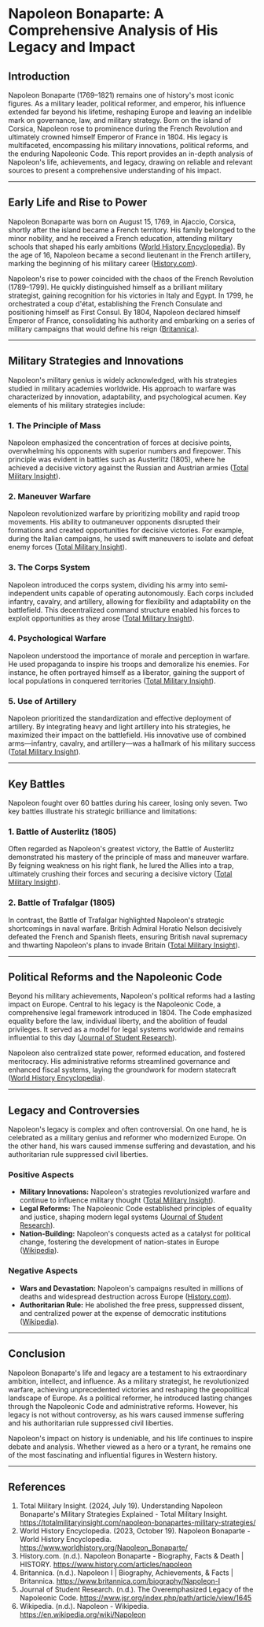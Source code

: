 # Napoleon Bonaparte: A Comprehensive Analysis of His Legacy and Impact

## Introduction

Napoleon Bonaparte (1769–1821) remains one of history's most iconic figures. As a military leader, political reformer, and emperor, his influence extended far beyond his lifetime, reshaping Europe and leaving an indelible mark on governance, law, and military strategy. Born on the island of Corsica, Napoleon rose to prominence during the French Revolution and ultimately crowned himself Emperor of France in 1804. His legacy is multifaceted, encompassing his military innovations, political reforms, and the enduring Napoleonic Code. This report provides an in-depth analysis of Napoleon's life, achievements, and legacy, drawing on reliable and relevant sources to present a comprehensive understanding of his impact.

---

## Early Life and Rise to Power

Napoleon Bonaparte was born on August 15, 1769, in Ajaccio, Corsica, shortly after the island became a French territory. His family belonged to the minor nobility, and he received a French education, attending military schools that shaped his early ambitions ([World History Encyclopedia](https://www.worldhistory.org/Napoleon_Bonaparte/)). By the age of 16, Napoleon became a second lieutenant in the French artillery, marking the beginning of his military career ([History.com](https://www.history.com/articles/napoleon)).

Napoleon's rise to power coincided with the chaos of the French Revolution (1789–1799). He quickly distinguished himself as a brilliant military strategist, gaining recognition for his victories in Italy and Egypt. In 1799, he orchestrated a coup d'état, establishing the French Consulate and positioning himself as First Consul. By 1804, Napoleon declared himself Emperor of France, consolidating his authority and embarking on a series of military campaigns that would define his reign ([Britannica](https://www.britannica.com/biography/Napoleon-I)).

---

## Military Strategies and Innovations

Napoleon's military genius is widely acknowledged, with his strategies studied in military academies worldwide. His approach to warfare was characterized by innovation, adaptability, and psychological acumen. Key elements of his military strategies include:

### 1. **The Principle of Mass**
Napoleon emphasized the concentration of forces at decisive points, overwhelming his opponents with superior numbers and firepower. This principle was evident in battles such as Austerlitz (1805), where he achieved a decisive victory against the Russian and Austrian armies ([Total Military Insight](https://totalmilitaryinsight.com/napoleon-bonapartes-military-strategies/)).

### 2. **Maneuver Warfare**
Napoleon revolutionized warfare by prioritizing mobility and rapid troop movements. His ability to outmaneuver opponents disrupted their formations and created opportunities for decisive victories. For example, during the Italian campaigns, he used swift maneuvers to isolate and defeat enemy forces ([Total Military Insight](https://totalmilitaryinsight.com/napoleon-bonapartes-military-strategies/)).

### 3. **The Corps System**
Napoleon introduced the corps system, dividing his army into semi-independent units capable of operating autonomously. Each corps included infantry, cavalry, and artillery, allowing for flexibility and adaptability on the battlefield. This decentralized command structure enabled his forces to exploit opportunities as they arose ([Total Military Insight](https://totalmilitaryinsight.com/napoleon-bonapartes-military-strategies/)).

### 4. **Psychological Warfare**
Napoleon understood the importance of morale and perception in warfare. He used propaganda to inspire his troops and demoralize his enemies. For instance, he often portrayed himself as a liberator, gaining the support of local populations in conquered territories ([Total Military Insight](https://totalmilitaryinsight.com/napoleon-bonapartes-military-strategies/)).

### 5. **Use of Artillery**
Napoleon prioritized the standardization and effective deployment of artillery. By integrating heavy and light artillery into his strategies, he maximized their impact on the battlefield. His innovative use of combined arms—infantry, cavalry, and artillery—was a hallmark of his military success ([Total Military Insight](https://totalmilitaryinsight.com/napoleon-bonapartes-military-strategies/)).

---

## Key Battles

Napoleon fought over 60 battles during his career, losing only seven. Two key battles illustrate his strategic brilliance and limitations:

### 1. **Battle of Austerlitz (1805)**
Often regarded as Napoleon's greatest victory, the Battle of Austerlitz demonstrated his mastery of the principle of mass and maneuver warfare. By feigning weakness on his right flank, he lured the Allies into a trap, ultimately crushing their forces and securing a decisive victory ([Total Military Insight](https://totalmilitaryinsight.com/napoleon-bonapartes-military-strategies/)).

### 2. **Battle of Trafalgar (1805)**
In contrast, the Battle of Trafalgar highlighted Napoleon's strategic shortcomings in naval warfare. British Admiral Horatio Nelson decisively defeated the French and Spanish fleets, ensuring British naval supremacy and thwarting Napoleon's plans to invade Britain ([Total Military Insight](https://totalmilitaryinsight.com/napoleon-bonapartes-military-strategies/)).

---

## Political Reforms and the Napoleonic Code

Beyond his military achievements, Napoleon's political reforms had a lasting impact on Europe. Central to his legacy is the Napoleonic Code, a comprehensive legal framework introduced in 1804. The Code emphasized equality before the law, individual liberty, and the abolition of feudal privileges. It served as a model for legal systems worldwide and remains influential to this day ([Journal of Student Research](https://www.jsr.org/index.php/path/article/view/1645)).

Napoleon also centralized state power, reformed education, and fostered meritocracy. His administrative reforms streamlined governance and enhanced fiscal systems, laying the groundwork for modern statecraft ([World History Encyclopedia](https://www.worldhistory.org/Napoleon_Bonaparte/)).

---

## Legacy and Controversies

Napoleon's legacy is complex and often controversial. On one hand, he is celebrated as a military genius and reformer who modernized Europe. On the other hand, his wars caused immense suffering and devastation, and his authoritarian rule suppressed civil liberties.

### Positive Aspects
- **Military Innovations:** Napoleon's strategies revolutionized warfare and continue to influence military thought ([Total Military Insight](https://totalmilitaryinsight.com/napoleon-bonapartes-military-strategies/)).
- **Legal Reforms:** The Napoleonic Code established principles of equality and justice, shaping modern legal systems ([Journal of Student Research](https://www.jsr.org/index.php/path/article/view/1645)).
- **Nation-Building:** Napoleon's conquests acted as a catalyst for political change, fostering the development of nation-states in Europe ([Wikipedia](https://en.wikipedia.org/wiki/Napoleon)).

### Negative Aspects
- **Wars and Devastation:** Napoleon's campaigns resulted in millions of deaths and widespread destruction across Europe ([History.com](https://www.history.com/articles/napoleon)).
- **Authoritarian Rule:** He abolished the free press, suppressed dissent, and centralized power at the expense of democratic institutions ([Wikipedia](https://en.wikipedia.org/wiki/Napoleon)).

---

## Conclusion

Napoleon Bonaparte's life and legacy are a testament to his extraordinary ambition, intellect, and influence. As a military strategist, he revolutionized warfare, achieving unprecedented victories and reshaping the geopolitical landscape of Europe. As a political reformer, he introduced lasting changes through the Napoleonic Code and administrative reforms. However, his legacy is not without controversy, as his wars caused immense suffering and his authoritarian rule suppressed civil liberties.

Napoleon's impact on history is undeniable, and his life continues to inspire debate and analysis. Whether viewed as a hero or a tyrant, he remains one of the most fascinating and influential figures in Western history.

---

## References

1. Total Military Insight. (2024, July 19). Understanding Napoleon Bonaparte's Military Strategies Explained - Total Military Insight. https://totalmilitaryinsight.com/napoleon-bonapartes-military-strategies/
2. World History Encyclopedia. (2023, October 19). Napoleon Bonaparte - World History Encyclopedia. https://www.worldhistory.org/Napoleon_Bonaparte/
3. History.com. (n.d.). Napoleon Bonaparte - Biography, Facts & Death | HISTORY. https://www.history.com/articles/napoleon
4. Britannica. (n.d.). Napoleon I | Biography, Achievements, & Facts | Britannica. https://www.britannica.com/biography/Napoleon-I
5. Journal of Student Research. (n.d.). The Overemphasized Legacy of the Napoleonic Code. https://www.jsr.org/index.php/path/article/view/1645
6. Wikipedia. (n.d.). Napoleon - Wikipedia. https://en.wikipedia.org/wiki/Napoleon
